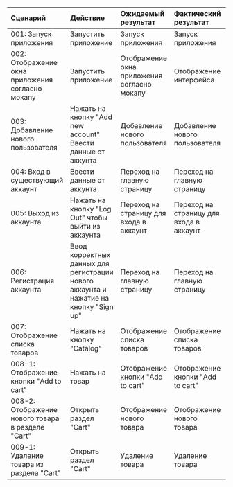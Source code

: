|Cценарий|Действие|Ожидаемый результат|Фактический результат| Оценка|
|:---|:---|:---|:---|:---|
|001: Запуск приложения | Запустить приложение | Запуск приложения | Запуск приложения | Тест пройден|  
|002: Отображение окна приложения согласно мокапу | Запустить приложение | Отображение окна приложения согласно мокапу | Отображение интерфейса | Тест пройден|
|003: Добавление нового пользователя | Нажать на кнопку "Add new account" <br /> Ввести данные от аккунта | Добавление нового пользователя | Добавление нового пользователя  | Тест пройден|
|004: Вход в существующий аккаунт | Ввести данные от аккунта | Переход на главную страницу | Переход на главную страницу | Тест пройден|
|005: Выход из аккаунта | Нажать на кнопку "Log Out" чтобы выйти из аккаунта | Переход на страницу для входа в аккаунт | Переход на страницу для входа в аккаунт | Тест пройден|
|006: Регистрация аккаунта | Ввод корректных данных для регистрации нового аккаунта и нажатие на кнопку "Sign up" | Переход на главную страницу | Переход на главную страницу | Тест пройден|
|007: Отображение списка товаров | Нажать на кнопку "Catalog" | Отображение списка товаров | Отображение списка товаров |Тест пройден|
|008-1: Отображение кнопки "Add to cart" | Нажать на товар | Отображение кнопки "Add to cart" | Отображение кнопки "Add to cart" |Тест пройден|
|008-2: Отображение нового товара в разделе "Cart" | Открыть раздел "Cart" | Отображение нового товара | Отображение нового товара |Тест пройден|
|009-1: Удаление товара из раздела "Cart" | Открыть раздел "Cart" | Удаление товара | Удаление товара |Тест пройден|
